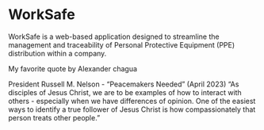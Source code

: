 # WorkSafe
WorkSafe is a web-based application designed to streamline the management and traceability of Personal Protective Equipment (PPE) distribution within a company. 

My favorite quote by Alexander chagua

President Russell M. Nelson - “Peacemakers Needed” (April 2023)
“As disciples of Jesus Christ, we are to be examples of how to interact with others - especially when we have differences of opinion. One of the easiest ways to identify a true follower of Jesus Christ is how compassionately that person treats other people.”
